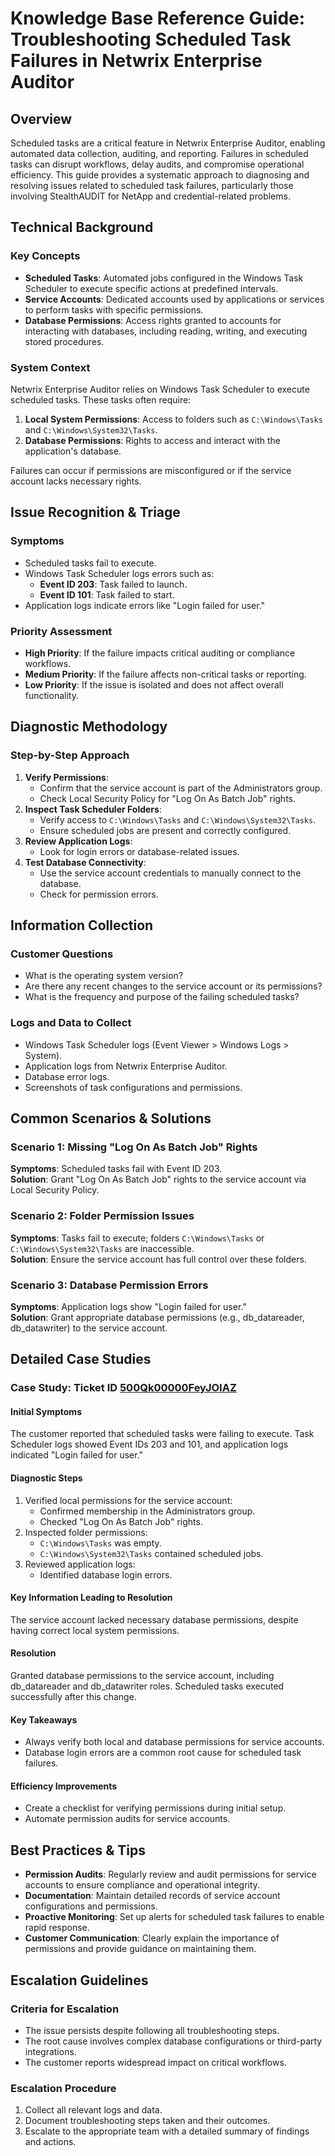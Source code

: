 # Knowledge Base Reference Guide: Troubleshooting Scheduled Task Failures in Netwrix Enterprise Auditor

## Overview
Scheduled tasks are a critical feature in Netwrix Enterprise Auditor, enabling automated data collection, auditing, and reporting. Failures in scheduled tasks can disrupt workflows, delay audits, and compromise operational efficiency. This guide provides a systematic approach to diagnosing and resolving issues related to scheduled task failures, particularly those involving StealthAUDIT for NetApp and credential-related problems.

## Technical Background
### Key Concepts
- **Scheduled Tasks**: Automated jobs configured in the Windows Task Scheduler to execute specific actions at predefined intervals.
- **Service Accounts**: Dedicated accounts used by applications or services to perform tasks with specific permissions.
- **Database Permissions**: Access rights granted to accounts for interacting with databases, including reading, writing, and executing stored procedures.

### System Context
Netwrix Enterprise Auditor relies on Windows Task Scheduler to execute scheduled tasks. These tasks often require:
1. **Local System Permissions**: Access to folders such as `C:\Windows\Tasks` and `C:\Windows\System32\Tasks`.
2. **Database Permissions**: Rights to access and interact with the application's database.

Failures can occur if permissions are misconfigured or if the service account lacks necessary rights.

## Issue Recognition & Triage
### Symptoms
- Scheduled tasks fail to execute.
- Windows Task Scheduler logs errors such as:
  - **Event ID 203**: Task failed to launch.
  - **Event ID 101**: Task failed to start.
- Application logs indicate errors like "Login failed for user."

### Priority Assessment
- **High Priority**: If the failure impacts critical auditing or compliance workflows.
- **Medium Priority**: If the failure affects non-critical tasks or reporting.
- **Low Priority**: If the issue is isolated and does not affect overall functionality.

## Diagnostic Methodology
### Step-by-Step Approach
1. **Verify Permissions**:
   - Confirm that the service account is part of the Administrators group.
   - Check Local Security Policy for "Log On As Batch Job" rights.
2. **Inspect Task Scheduler Folders**:
   - Verify access to `C:\Windows\Tasks` and `C:\Windows\System32\Tasks`.
   - Ensure scheduled jobs are present and correctly configured.
3. **Review Application Logs**:
   - Look for login errors or database-related issues.
4. **Test Database Connectivity**:
   - Use the service account credentials to manually connect to the database.
   - Check for permission errors.

## Information Collection
### Customer Questions
- What is the operating system version?
- Are there any recent changes to the service account or its permissions?
- What is the frequency and purpose of the failing scheduled tasks?

### Logs and Data to Collect
- Windows Task Scheduler logs (Event Viewer > Windows Logs > System).
- Application logs from Netwrix Enterprise Auditor.
- Database error logs.
- Screenshots of task configurations and permissions.

## Common Scenarios & Solutions
### Scenario 1: Missing "Log On As Batch Job" Rights
**Symptoms**: Scheduled tasks fail with Event ID 203.  
**Solution**: Grant "Log On As Batch Job" rights to the service account via Local Security Policy.

### Scenario 2: Folder Permission Issues
**Symptoms**: Tasks fail to execute; folders `C:\Windows\Tasks` or `C:\Windows\System32\Tasks` are inaccessible.  
**Solution**: Ensure the service account has full control over these folders.

### Scenario 3: Database Permission Errors
**Symptoms**: Application logs show "Login failed for user."  
**Solution**: Grant appropriate database permissions (e.g., db_datareader, db_datawriter) to the service account.

## Detailed Case Studies
### Case Study: Ticket ID [500Qk00000FeyJOIAZ](https://nwxcorp.lightning.force.com/lightning/r/Case/500Qk00000FeyJOIAZ/view)
#### Initial Symptoms
The customer reported that scheduled tasks were failing to execute. Task Scheduler logs showed Event IDs 203 and 101, and application logs indicated "Login failed for user."

#### Diagnostic Steps
1. Verified local permissions for the service account:
   - Confirmed membership in the Administrators group.
   - Checked "Log On As Batch Job" rights.
2. Inspected folder permissions:
   - `C:\Windows\Tasks` was empty.
   - `C:\Windows\System32\Tasks` contained scheduled jobs.
3. Reviewed application logs:
   - Identified database login errors.

#### Key Information Leading to Resolution
The service account lacked necessary database permissions, despite having correct local system permissions.

#### Resolution
Granted database permissions to the service account, including db_datareader and db_datawriter roles. Scheduled tasks executed successfully after this change.

#### Key Takeaways
- Always verify both local and database permissions for service accounts.
- Database login errors are a common root cause for scheduled task failures.

#### Efficiency Improvements
- Create a checklist for verifying permissions during initial setup.
- Automate permission audits for service accounts.

## Best Practices & Tips
- **Permission Audits**: Regularly review and audit permissions for service accounts to ensure compliance and operational integrity.
- **Documentation**: Maintain detailed records of service account configurations and permissions.
- **Proactive Monitoring**: Set up alerts for scheduled task failures to enable rapid response.
- **Customer Communication**: Clearly explain the importance of permissions and provide guidance on maintaining them.

## Escalation Guidelines
### Criteria for Escalation
- The issue persists despite following all troubleshooting steps.
- The root cause involves complex database configurations or third-party integrations.
- The customer reports widespread impact on critical workflows.

### Escalation Procedure
1. Collect all relevant logs and data.
2. Document troubleshooting steps taken and their outcomes.
3. Escalate to the appropriate team with a detailed summary of findings and actions.

